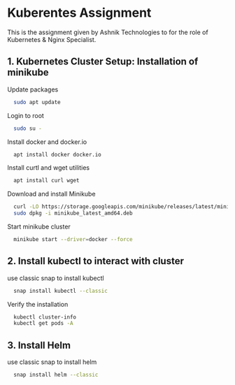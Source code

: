 
# Kuberentes Assignment

This is the assignment given by Ashnik Technologies to for the role of Kubernetes & Nginx Specialist.


## 1. Kubernetes Cluster Setup: Installation of minikube

Update packages
```bash
  sudo apt update
```
Login to root
```bash
  sudo su -
```
Install docker and docker.io
```bash
  apt install docker docker.io
```
Install curtl and wget utilities
```bash
  apt install curl wget
```
Download and install Minikube
```bash
  curl -LO https://storage.googleapis.com/minikube/releases/latest/minikube_latest_amd64.deb
  sudo dpkg -i minikube_latest_amd64.deb
```
Start minikube cluster
```bash
  minikube start --driver=docker --force
```
## 2. Install kubectl to interact with cluster
use classic snap to install kubectl
```bash
  snap install kubectl --classic
```
Verify the installation
```bash
  kubectl cluster-info
  kubectl get pods -A
```
## 3. Install Helm
use classic snap to install helm
```bash
  snap install helm --classic
```

